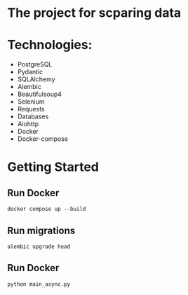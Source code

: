 # The project for scparing data


# Technologies:
- PostgreSQL
- Pydantic
- SQLAlchemy
- Alembic
- Beautifulsoup4
- Selenium
- Requests
- Databases
- Aiohttp
- Docker
- Docker-compose


# Getting Started
## Run Docker
```docker compose up --build```
## Run migrations
```alembic upgrade head```
## Run Docker
```python main_async.py```